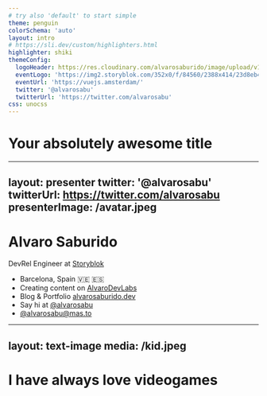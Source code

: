 ```yaml
---
# try also 'default' to start simple
theme: penguin
colorSchema: 'auto'
layout: intro
# https://sli.dev/custom/highlighters.html
highlighter: shiki
themeConfig:
  logoHeader: https://res.cloudinary.com/alvarosaburido/image/upload/v1666359605/as-portfolio/Pixel_Avatar_lhbjva.png
  eventLogo: 'https://img2.storyblok.com/352x0/f/84560/2388x414/23d8eb4b8d/vue-amsterdam-with-name.png'
  eventUrl: 'https://vuejs.amsterdam/'
  twitter: '@alvarosabu'
  twitterUrl: 'https://twitter.com/alvarosabu'
css: unocss
---
```


# Your absolutely awesome title

---
layout: presenter
twitter: '@alvarosabu'
twitterUrl: https://twitter.com/alvarosabu
presenterImage: /avatar.jpeg
---

# Alvaro Saburido

DevRel Engineer at <a href="https://www.storyblok.com/"><logos-storyblok-icon /> Storyblok</a>

- Barcelona, Spain 🇻🇪 🇪🇸
- Creating content on <a href="https://www.youtube.com/channel/AlvaroDevLabs" ><logos-youtube-icon mr-1 />AlvaroDevLabs</a>
- Blog & Portfolio <a href="https://alvarosaburido.dev">alvarosaburido.dev</a>
- Say hi at <a href="https://twitter.com/alvarosabu"><logos-twitter mr-1 />@alvarosabu</a>
- <a href="https://elk.zone/mas.to/@alvarosabu">@alvarosabu@mas.to</a>

---
layout: text-image
media: /kid.jpeg
---

# I have always love videogames
